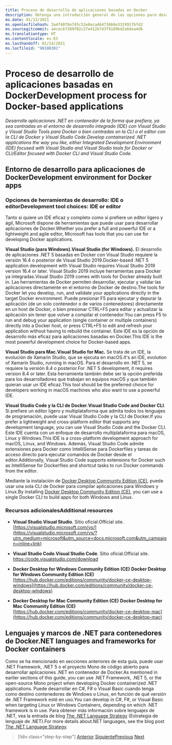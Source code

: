 ```yaml
---
title: Proceso de desarrollo de aplicaciones basadas en Docker
description: Obtenga una introducción general de las opciones para desarrollar aplicaciones basadas en Docker. Elija entre Visual Studio para Windows, Visual Studio para Mac o Visual Studio Code para la compatibilidad con varias plataformas (Windows, macOS y Linux).
ms.date: 01/13/2021
ms.openlocfilehash: 3a4f4078e745c52e8eca46473668e3319917bfd2
ms.sourcegitcommit: a4cecb7389f02c27e412b743f9189bd2a6dea4d6
ms.translationtype: HT
ms.contentlocale: es-ES
ms.lasthandoff: 01/14/2021
ms.locfileid: "98188301"
---
```

# <a name="development-process-for-docker-based-applications"></a><span data-ttu-id="64ae7-104">Proceso de desarrollo de aplicaciones basadas en Docker</span><span class="sxs-lookup"><span data-stu-id="64ae7-104">Development process for Docker-based applications</span></span>

<span data-ttu-id="64ae7-105">*Desarrolle aplicaciones .NET en contenedor de la forma que prefiera, ya sea centradas en el entorno de desarrollo integrado (IDE) con Visual Studio y Visual Studio Tools para Docker o bien centradas en la CLI o el editor con la CLI de Docker y Visual Studio Code.*</span><span class="sxs-lookup"><span data-stu-id="64ae7-105">*Develop containerized .NET applications the way you like, either Integrated Development Environment (IDE) focused with Visual Studio and Visual Studio tools for Docker or CLI/Editor focused with Docker CLI and Visual Studio Code.*</span></span>

## <a name="development-environment-for-docker-apps"></a><span data-ttu-id="64ae7-106">Entorno de desarrollo para aplicaciones de Docker</span><span class="sxs-lookup"><span data-stu-id="64ae7-106">Development environment for Docker apps</span></span>

### <a name="development-tool-choices-ide-or-editor"></a><span data-ttu-id="64ae7-107">Opciones de herramientas de desarrollo: IDE o editor</span><span class="sxs-lookup"><span data-stu-id="64ae7-107">Development tool choices: IDE or editor</span></span>

<span data-ttu-id="64ae7-108">Tanto si quiere un IDE eficaz y completo como si prefiere un editor ligero y ágil, Microsoft dispone de herramientas que puede usar para desarrollar aplicaciones de Docker.</span><span class="sxs-lookup"><span data-stu-id="64ae7-108">Whether you prefer a full and powerful IDE or a lightweight and agile editor, Microsoft has tools that you can use for developing Docker applications.</span></span>

<span data-ttu-id="64ae7-109">**Visual Studio (para Windows).**</span><span class="sxs-lookup"><span data-stu-id="64ae7-109">**Visual Studio (for Windows).**</span></span> <span data-ttu-id="64ae7-110">El desarrollo de aplicaciones .NET 5 basadas en Docker con Visual Studio requiere la versión 16.4 o posterior de Visual Studio 2019.</span><span class="sxs-lookup"><span data-stu-id="64ae7-110">Docker-based .NET 5 application development with Visual Studio requires Visual Studio 2019 version 16.4 or later.</span></span> <span data-ttu-id="64ae7-111">Visual Studio 2019 incluye herramientas para Docker ya integradas.</span><span class="sxs-lookup"><span data-stu-id="64ae7-111">Visual Studio 2019 comes with tools for Docker already built in.</span></span> <span data-ttu-id="64ae7-112">Las herramientas de Docker permiten desarrollar, ejecutar y validar las aplicaciones directamente en el entorno de Docker de destino.</span><span class="sxs-lookup"><span data-stu-id="64ae7-112">The tools for Docker let you develop, run, and validate your applications directly in the target Docker environment.</span></span> <span data-ttu-id="64ae7-113">Puede presionar F5 para ejecutar y depurar la aplicación (de un solo contenedor o de varios contenedores) directamente en un host de Docker, o bien presionar CTRL+F5 para editar y actualizar la aplicación sin tener que volver a compilar el contenedor.</span><span class="sxs-lookup"><span data-stu-id="64ae7-113">You can press F5 to run and debug your application (single container or multiple containers) directly into a Docker host, or press CTRL+F5 to edit and refresh your application without having to rebuild the container.</span></span> <span data-ttu-id="64ae7-114">Este IDE es la opción de desarrollo más eficaz para aplicaciones basadas en Docker.</span><span class="sxs-lookup"><span data-stu-id="64ae7-114">This IDE is the most powerful development choice for Docker-based apps.</span></span>

<span data-ttu-id="64ae7-115">**Visual Studio para Mac.**</span><span class="sxs-lookup"><span data-stu-id="64ae7-115">**Visual Studio for Mac.**</span></span> <span data-ttu-id="64ae7-116">Se trata de un IDE, la evolución de Xamarin Studio, que se ejecuta en macOS.</span><span class="sxs-lookup"><span data-stu-id="64ae7-116">It's an IDE, evolution of Xamarin Studio, running in macOS.</span></span> <span data-ttu-id="64ae7-117">Para el desarrollo en .NET 5, se requiere la versión 8.4 o posterior.</span><span class="sxs-lookup"><span data-stu-id="64ae7-117">For .NET 5 development, it requires version 8.4 or later.</span></span> <span data-ttu-id="64ae7-118">Esta herramienta también debe ser la opción preferida para los desarrolladores que trabajan en equipos macOS y que también quieran usar un IDE eficaz.</span><span class="sxs-lookup"><span data-stu-id="64ae7-118">This tool should be the preferred choice for developers working in macOS machines who also want to use a powerful IDE.</span></span>

<span data-ttu-id="64ae7-119">**Visual Studio Code y la CLI de Docker**.</span><span class="sxs-lookup"><span data-stu-id="64ae7-119">**Visual Studio Code and Docker CLI**.</span></span> <span data-ttu-id="64ae7-120">Si prefiere un editor ligero y multiplataforma que admita todos los lenguajes de programación, puede usar Visual Studio Code y la CLI de Docker.</span><span class="sxs-lookup"><span data-stu-id="64ae7-120">If you prefer a lightweight and cross-platform editor that supports any development language, you can use Visual Studio Code and the Docker CLI.</span></span> <span data-ttu-id="64ae7-121">Este IDE cuenta con un enfoque de desarrollo multiplataforma para macOS, Linux y Windows.</span><span class="sxs-lookup"><span data-stu-id="64ae7-121">This IDE is a cross-platform development approach for macOS, Linux, and Windows.</span></span> <span data-ttu-id="64ae7-122">Además, Visual Studio Code admite extensiones para Docker como IntelliSense para Dockerfiles y tareas de acceso directo para ejecutar comandos de Docker desde el editor.</span><span class="sxs-lookup"><span data-stu-id="64ae7-122">Additionally, Visual Studio Code supports extensions for Docker such as IntelliSense for Dockerfiles and shortcut tasks to run Docker commands from the editor.</span></span>

<span data-ttu-id="64ae7-123">Mediante la instalación de [Docker Desktop Community Edition (CE)](https://hub.docker.com/search/?type=edition&offering=community), puede usar una sola CLI de Docker para compilar aplicaciones para Windows y Linux.</span><span class="sxs-lookup"><span data-stu-id="64ae7-123">By installing [Docker Desktop Community Edition (CE)](https://hub.docker.com/search/?type=edition&offering=community), you can use a single Docker CLI to build apps for both Windows and Linux.</span></span>

### <a name="additional-resources"></a><span data-ttu-id="64ae7-124">Recursos adicionales</span><span class="sxs-lookup"><span data-stu-id="64ae7-124">Additional resources</span></span>

- <span data-ttu-id="64ae7-125">**Visual Studio**.</span><span class="sxs-lookup"><span data-stu-id="64ae7-125">**Visual Studio**.</span></span> <span data-ttu-id="64ae7-126">Sitio oficial.</span><span class="sxs-lookup"><span data-stu-id="64ae7-126">Official site.</span></span> \
  [https://visualstudio.microsoft.com/vs/](https://visualstudio.microsoft.com/vs/?utm_medium=microsoft&utm_source=docs.microsoft.com&utm_campaign=inline+link)

- <span data-ttu-id="64ae7-127">**Visual Studio Code**.</span><span class="sxs-lookup"><span data-stu-id="64ae7-127">**Visual Studio Code**.</span></span> <span data-ttu-id="64ae7-128">Sitio oficial.</span><span class="sxs-lookup"><span data-stu-id="64ae7-128">Official site.</span></span> \
  <https://code.visualstudio.com/download>

- <span data-ttu-id="64ae7-129">**Docker Desktop for Windows Community Edition (CE)**  </span><span class="sxs-lookup"><span data-stu-id="64ae7-129">**Docker Desktop for Windows Community Edition (CE)** </span></span>\
  [https://hub.docker.com/editions/community/docker-ce-desktop-windows](https://hub.docker.com/editions/community/docker-ce-desktop-windows)

- <span data-ttu-id="64ae7-130">**Docker Desktop for Mac Community Edition (CE)**  </span><span class="sxs-lookup"><span data-stu-id="64ae7-130">**Docker Desktop for Mac Community Edition (CE)** </span></span>\
  [https://hub.docker.com/editions/community/docker-ce-desktop-mac](https://hub.docker.com/editions/community/docker-ce-desktop-mac)

## <a name="net-languages-and-frameworks-for-docker-containers"></a><span data-ttu-id="64ae7-131">Lenguajes y marcos de .NET para contenedores de Docker</span><span class="sxs-lookup"><span data-stu-id="64ae7-131">.NET languages and frameworks for Docker containers</span></span>

<span data-ttu-id="64ae7-132">Como se ha mencionado en secciones anteriores de esta guía, puede usar .NET Framework, .NET 5 o el proyecto Mono de código abierto para desarrollar aplicaciones .NET en contenedor de Docker.</span><span class="sxs-lookup"><span data-stu-id="64ae7-132">As mentioned in earlier sections of this guide, you can use .NET Framework, .NET 5, or the open-source Mono project when developing Docker containerized .NET applications.</span></span> <span data-ttu-id="64ae7-133">Puede desarrollar en C\#, F\# o Visual Basic cuando tenga como destino contenedores de Windows o Linux, en función de qué versión de .NET Framework esté en uso.</span><span class="sxs-lookup"><span data-stu-id="64ae7-133">You can develop in C\#, F\#, or Visual Basic when targeting Linux or Windows Containers, depending on which .NET framework is in use.</span></span> <span data-ttu-id="64ae7-134">Para obtener más información sobre lenguajes de .NET, vea la entrada de blog [The .NET Language Strategy](https://devblogs.microsoft.com/dotnet/the-net-language-strategy/) (Estrategia de lenguaje de .NET).</span><span class="sxs-lookup"><span data-stu-id="64ae7-134">For more details about.NET languages, see the blog post [The .NET Language Strategy](https://devblogs.microsoft.com/dotnet/the-net-language-strategy/).</span></span>

>[!div class="step-by-step"]
><span data-ttu-id="64ae7-135">[Anterior](../architect-microservice-container-applications/scalable-available-multi-container-microservice-applications.md)
>[Siguiente](docker-app-development-workflow.md)</span><span class="sxs-lookup"><span data-stu-id="64ae7-135">[Previous](../architect-microservice-container-applications/scalable-available-multi-container-microservice-applications.md)
[Next](docker-app-development-workflow.md)</span></span>
